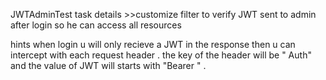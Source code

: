 JWTAdminTest
task details >>customize filter to verify JWT sent to admin after login so he can access all resources 

hints
when login u will only recieve a JWT in the response then u can intercept with each request header .
the key of the header will be " Auth" and the value of JWT will starts with "Bearer " .
